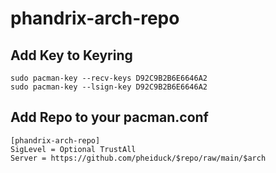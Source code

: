 # phandrix-arch-repo

## Add Key to Keyring
```
sudo pacman-key --recv-keys D92C9B2B6E6646A2
sudo pacman-key --lsign-key D92C9B2B6E6646A2
```
## Add Repo to your pacman.conf
```
[phandrix-arch-repo]
SigLevel = Optional TrustAll
Server = https://github.com/pheiduck/$repo/raw/main/$arch
```

